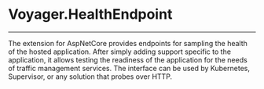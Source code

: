 # Voyager.HealthEndpoint
***
The extension for AspNetCore provides endpoints for sampling the health of the hosted application. After simply adding support specific to the application, it allows testing the readiness of the application for the needs of traffic management services. The interface can be used by Kubernetes, Supervisor, or any solution that probes over HTTP.

